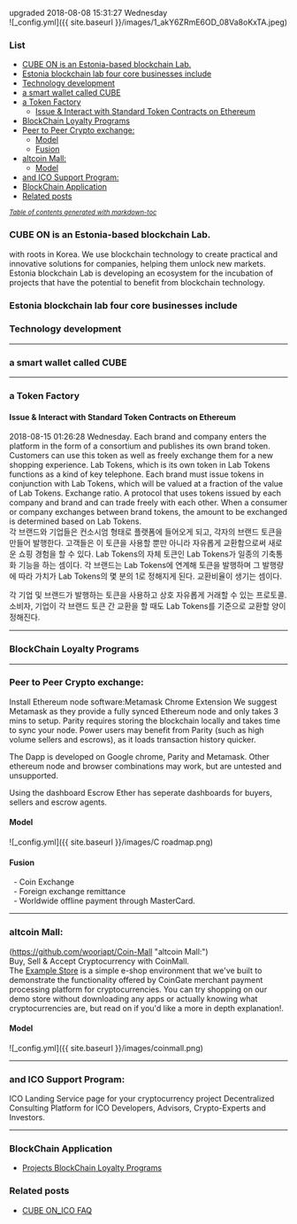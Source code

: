 
upgraded 2018-08-08 15:31:27 Wednesday  
![_config.yml]({{ site.baseurl }}/images/1_akY6ZRmE6OD_08Va8oKxTA.jpeg)
### List
- [CUBE ON is an Estonia-based blockchain Lab.](#cube-on-is-an-estonia-based-blockchain-lab)
- [Estonia blockchain lab four core businesses include](#estonia-blockchain-lab-four-core-businesses-include)
- [Technology development](#technology-development)
- [a smart wallet called CUBE](#a-smart-wallet-called-cube)
- [a Token Factory](#a-token-factory)
  * [Issue & Interact with Standard Token Contracts on Ethereum](#issue---interact-with-standard-token-contracts-on-ethereum)
- [BlockChain Loyalty Programs](#blockchain-loyalty-programs)
- [Peer to Peer Crypto exchange:](#peer-to-peer-crypto-exchange-)
  * [Model](#model)
  * [Fusion](#fusion)
- [altcoin Mall:](#altcoin-mall-)
  * [Model](#model-1)
- [and ICO Support Program:](#and-ico-support-program-)
- [BlockChain Application](#blockchain-application)
- [Related posts](#related-posts)

<small><i><a href='http://ecotrust-canada.github.io/markdown-toc/'>Table of contents generated with markdown-toc</a></i></small>



### CUBE ON is an Estonia-based blockchain Lab.
with roots in Korea. We use blockchain technology to create practical and innovative solutions for companies, helping them unlock new markets. Estonia blockchain Lab is developing an ecosystem for the incubation of projects that have the potential to benefit from blockchain technology.

### Estonia blockchain lab four core businesses include
### Technology development
****
### a smart wallet called CUBE
****
### a Token Factory 
#### Issue & Interact with Standard Token Contracts on Ethereum
2018-08-15 01:26:28 Wednesday.
Each brand and company enters the platform in the form of a consortium and publishes its own brand token. Customers can use this token as well as freely exchange them for a new shopping experience. Lab Tokens, which is its own token in Lab Tokens functions as a kind of key telephone. Each brand must issue tokens in conjunction with Lab Tokens, which will be valued at a fraction of the value of Lab Tokens. Exchange ratio. A protocol that uses tokens issued by each company and brand and can trade freely with each other. When a consumer or company exchanges between brand tokens, the amount to be exchanged is determined based on Lab Tokens.  
각 브랜드와 기업들은 컨소시엄 형태로 플랫폼에 들어오게 되고, 각자의 브랜드 토큰을 만들어 발행한다. 고객들은 이 토큰을 사용할 뿐만 아니라 자유롭게 교환함으로써 새로운 쇼핑 경험을 할 수 있다. Lab Tokens의 자체 토큰인 Lab Tokens가 일종의 기축통화 기능을 하는 셈이다. 각 브랜드는 Lab Tokens에 연계해 토큰을 발행하며 그 발행량에 따라 가치가 Lab Tokens의 몇 분의 1로 정해지게 된다. 교환비율이 생기는 셈이다.

각 기업 및 브랜드가 발행하는 토큰을 사용하고 상호 자유롭게 거래할 수 있는 프로토콜. 소비자, 기업이 각 브랜드 토큰 간 교환을 할 때도 Lab Tokens를 기준으로 교환할 양이 정해진다.
****
### BlockChain Loyalty Programs
****
### Peer to Peer Crypto exchange: 
Install Ethereum node software:Metamask Chrome Extension
We suggest Metamask as they provide a fully synced Ethereum node and only takes 3 mins to setup. Parity requires storing the blockchain locally and takes time to sync your node. Power users may benefit from Parity (such as high volume sellers and escrows), as it loads transaction history quicker.

The Dapp is developed on Google chrome, Parity and Metamask. Other ethereum node and browser combinations may work, but are untested and unsupported.

Using the dashboard
Escrow Ether has seperate dashboards for buyers, sellers and escrow agents.
 
#### Model    
   
   ![_config.yml]({{ site.baseurl }}/images/C roadmap.png)    
 
 
#### Fusion    
       - Coin Exchange    
       - Foreign exchange remittance    
       - Worldwide offline payment through MasterCard.  
****     
     
### altcoin Mall: 
   (https://github.com/wooriapt/Coin-Mall "altcoin Mall:")       
   Buy, Sell & Accept Cryptocurrency with CoinMall.    
   The [Example Store](https://example.coingate.com/ "Example Store") is a simple e-shop environment that we've built to demonstrate the    functionality offered by CoinGate merchant payment processing platform for cryptocurrencies. You can try shopping on our demo store
   without downloading any apps or actually knowing what cryptocurrencies are, but read on if you'd like a more in depth explanation!.
   
#### Model
   
   ![_config.yml]({{ site.baseurl }}/images/coinmall.png)  
   
****   

### and ICO Support Program:         
   ICO Landing Service page for your cryptocurrency project
   Decentralized Consulting Platform for ICO Developers, Advisors, Crypto-Experts and Investors.  

---
### BlockChain Application
- [Projects BlockChain Loyalty Programs](https://wooriapt.github.io/wooriapt.github.io/Loyalty-Programsv/ "Projects BlockChain Loyalty Programs")  


### Related posts  
- [CUBE ON_ICO FAQ](https://wooriapt.github.io/wooriapt.github.io/CUBE_ON_ICO_FAQ/ "FAQ")
